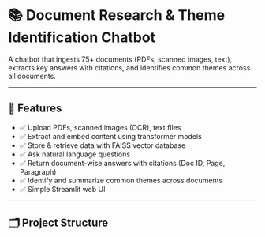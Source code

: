 # 📚 Document Research & Theme Identification Chatbot

A chatbot that ingests 75+ documents (PDFs, scanned images, text), extracts key answers with citations, and identifies common themes across all documents.

---

## 🚀 Features

- ✅ Upload PDFs, scanned images (OCR), text files
- ✅ Extract and embed content using transformer models
- ✅ Store & retrieve data with FAISS vector database
- ✅ Ask natural language questions
- ✅ Return document-wise answers with citations (Doc ID, Page, Paragraph)
- ✅ Identify and summarize common themes across documents
- ✅ Simple Streamlit web UI

---

## 🗂️ Project Structure

